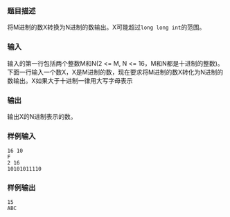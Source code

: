 ### 题目描述

将M进制的数X转换为N进制的数输出。X可能超过`long long int`的范围。

### 输入

输入的第一行包括两个整数M和N(2 <= M, N <= 16，M和N都是十进制的整数)。下面一行输入一个数X，X是M进制的数，现在要求将M进制的数X转化为N进制的数输出。X如果大于十进制一律用大写字母表示

### 输出

输出X的N进制表示的数。

### 样例输入

```
16 10
F
2 16
10101011110
```

### 样例输出

```
15
ABC
```